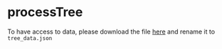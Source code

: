 # processTree

To have access to data, please download the file [here](http://opendata.paris.fr/explore/dataset/les-arbres/?tab=export) and rename it to `tree_data.json`